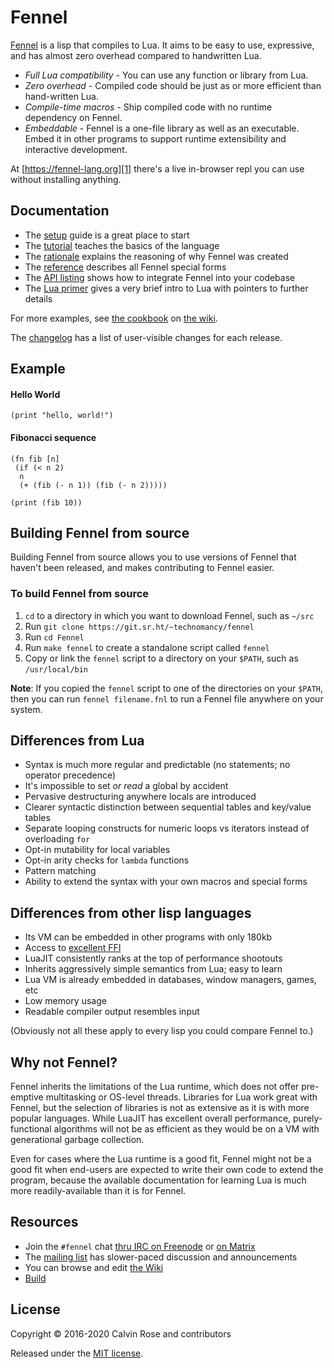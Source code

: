 # Fennel

[Fennel][1] is a lisp that compiles to Lua. It aims to be easy to use,
expressive, and has almost zero overhead compared to handwritten Lua.

* *Full Lua compatibility* - You can use any function or library from Lua.
* *Zero overhead* - Compiled code should be just as or more efficient than hand-written Lua.
* *Compile-time macros* - Ship compiled code with no runtime dependency on Fennel.
* *Embeddable* - Fennel is a one-file library as well as an executable. Embed it in other programs to support runtime extensibility and interactive development.

At [https://fennel-lang.org][1] there's a live in-browser repl you can
use without installing anything.

## Documentation

* The [setup](setup.md) guide is a great place to start
* The [tutorial](tutorial.md) teaches the basics of the language
* The [rationale](rationale.md) explains the reasoning of why Fennel was created
* The [reference](reference.md) describes all Fennel special forms
* The [API listing](api.md) shows how to integrate Fennel into your codebase
* The [Lua primer](lua-primer.md) gives a very brief intro to Lua with
  pointers to further details

For more examples, see [the cookbook][2] on [the wiki][7].

The [changelog](changelog.md) has a list of user-visible changes for
each release.

## Example

#### Hello World
```
(print "hello, world!")
```

#### Fibonacci sequence
```
(fn fib [n]
 (if (< n 2)
  n
  (+ (fib (- n 1)) (fib (- n 2)))))

(print (fib 10))
```

## Building Fennel from source

Building Fennel from source allows you to use versions of Fennel that
haven't been released, and makes contributing to Fennel easier.

### To build Fennel from source

1. `cd` to a directory in which you want to download Fennel, such as
   `~/src`
2. Run `git clone https://git.sr.ht/~technomancy/fennel`
3. Run `cd Fennel`
4. Run `make fennel` to create a standalone script called `fennel`
5. Copy or link the `fennel` script to a directory on your `$PATH`, such as `/usr/local/bin`

**Note**: If you copied the `fennel` script to one of the
directories on your `$PATH`, then you can run `fennel filename.fnl` to
run a Fennel file anywhere on your system.

## Differences from Lua

* Syntax is much more regular and predictable (no statements; no operator precedence)
* It's impossible to set *or read* a global by accident
* Pervasive destructuring anywhere locals are introduced
* Clearer syntactic distinction between sequential tables and key/value tables
* Separate looping constructs for numeric loops vs iterators instead of overloading `for`
* Opt-in mutability for local variables
* Opt-in arity checks for `lambda` functions
* Pattern matching
* Ability to extend the syntax with your own macros and special forms

## Differences from other lisp languages

* Its VM can be embedded in other programs with only 180kb
* Access to [excellent FFI][4]
* LuaJIT consistently ranks at the top of performance shootouts
* Inherits aggressively simple semantics from Lua; easy to learn
* Lua VM is already embedded in databases, window managers, games, etc
* Low memory usage
* Readable compiler output resembles input

(Obviously not all these apply to every lisp you could compare Fennel to.)

## Why not Fennel?

Fennel inherits the limitations of the Lua runtime, which does not offer
pre-emptive multitasking or OS-level threads. Libraries for Lua work
great with Fennel, but the selection of libraries is not as extensive
as it is with more popular languages. While LuaJIT has excellent
overall performance, purely-functional algorithms will not be as
efficient as they would be on a VM with generational garbage collection.

Even for cases where the Lua runtime is a good fit, Fennel might not
be a good fit when end-users are expected to write their own code to
extend the program, because the available documentation for learning
Lua is much more readily-available than it is for Fennel.

## Resources

* Join the `#fennel` chat [thru IRC on Freenode][9] or [on Matrix][11]
* The [mailing list][5] has slower-paced discussion and announcements
* You can browse and edit [the Wiki][7]
* [Build][8]

## License

Copyright © 2016-2020 Calvin Rose and contributors

Released under the [MIT license](LICENSE).

[1]: https://fennel-lang.org
[2]: https://github.com/bakpakin/Fennel/wiki/Cookbook
[4]: http://luajit.org/ext_ffi_tutorial.html
[5]: https://lists.sr.ht/%7Etechnomancy/fennel
[7]: https://github.com/bakpakin/Fennel/wiki
[8]: https://builds.sr.ht/~technomancy/fennel
[9]: https://webchat.freenode.net/
[11]: https://matrix.to/#/!rnpLWzzTijEUDhhtjW:matrix.org?via=matrix.org
